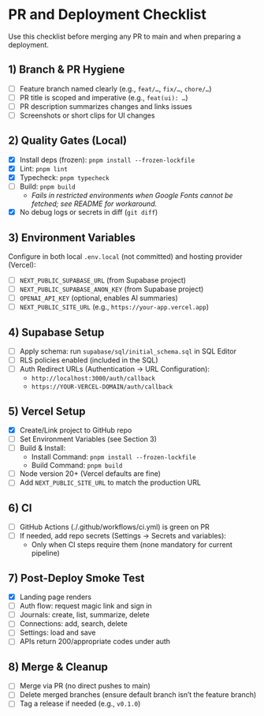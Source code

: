  # PR and Deployment Checklist

Use this checklist before merging any PR to main and when preparing a deployment.

## 1) Branch & PR Hygiene
- [ ] Feature branch named clearly (e.g., `feat/…`, `fix/…`, `chore/…`)
- [ ] PR title is scoped and imperative (e.g., `feat(ui): …`)
- [ ] PR description summarizes changes and links issues
- [ ] Screenshots or short clips for UI changes

## 2) Quality Gates (Local)
- [x] Install deps (frozen): `pnpm install --frozen-lockfile`
- [x] Lint: `pnpm lint`
- [x] Typecheck: `pnpm typecheck`
- [ ] Build: `pnpm build`
  - _Fails in restricted environments when Google Fonts cannot be fetched; see README for workaround._
- [x] No debug logs or secrets in diff (`git diff`)

## 3) Environment Variables
Configure in both local `.env.local` (not committed) and hosting provider (Vercel):

- [ ] `NEXT_PUBLIC_SUPABASE_URL` (from Supabase project)
- [ ] `NEXT_PUBLIC_SUPABASE_ANON_KEY` (from Supabase project)
- [ ] `OPENAI_API_KEY` (optional, enables AI summaries)
- [ ] `NEXT_PUBLIC_SITE_URL` (e.g., `https://your-app.vercel.app`)

## 4) Supabase Setup
- [ ] Apply schema: run `supabase/sql/initial_schema.sql` in SQL Editor
- [ ] RLS policies enabled (included in the SQL)
- [ ] Auth Redirect URLs (Authentication → URL Configuration):
  - `http://localhost:3000/auth/callback`
  - `https://YOUR-VERCEL-DOMAIN/auth/callback`

## 5) Vercel Setup
- [x] Create/Link project to GitHub repo
- [ ] Set Environment Variables (see Section 3)
- [ ] Build & Install:
  - Install Command: `pnpm install --frozen-lockfile`
  - Build Command: `pnpm build`
- [ ] Node version 20+ (Vercel defaults are fine)
- [ ] Add `NEXT_PUBLIC_SITE_URL` to match the production URL

## 6) CI
- [ ] GitHub Actions (./.github/workflows/ci.yml) is green on PR
- [ ] If needed, add repo secrets (Settings → Secrets and variables):
  - Only when CI steps require them (none mandatory for current pipeline)

## 7) Post‑Deploy Smoke Test
- [x] Landing page renders
- [ ] Auth flow: request magic link and sign in
- [ ] Journals: create, list, summarize, delete
- [ ] Connections: add, search, delete
- [ ] Settings: load and save
- [ ] APIs return 200/appropriate codes under auth

## 8) Merge & Cleanup
- [ ] Merge via PR (no direct pushes to main)
- [ ] Delete merged branches (ensure default branch isn’t the feature branch)
- [ ] Tag a release if needed (e.g., `v0.1.0`)

